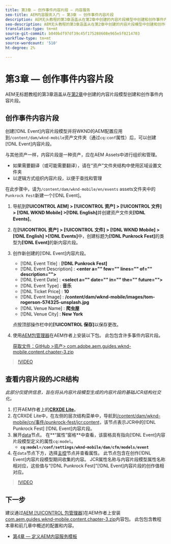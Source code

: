 ```yaml
---
title: 第3章 — 创作事件内容片段 — 内容服务
seo-title: AEM内容服务入门 — 第3章 — 创作事件内容片段
description: AEM无头教程的第3章涵盖从在第2章中创建的内容片段模型中创建和创作事件内容片段。
seo-description: AEM无头教程的第3章涵盖从在第2章中创建的内容片段模型中创建和创作事件内容片段。
translation-type: tm+mt
source-git-commit: b040bdf97df39c45f175288608e965e5f0214703
workflow-type: tm+mt
source-wordcount: '510'
ht-degree: 2%

---
```



# 第3章 — 创作事件内容片段

AEM无标题教程的第3章涵盖从在[第2章](./chapter-2.md)中创建的内容片段模型创建和创作事件内容片段。

## 创作事件内容片段

创建[!DNL Event]内容片段模型并将WKND的AEM配置应用到`/content/dam/wknd-mobile`资产文件夹（通过`cq:conf`属性）后，可以创建[!DNL Event]内容片段。

与其他资产一样，内容片段是一种资产，应在AEM Assets中进行组织和管理。

* 如果需要翻译（或可能需要翻译），请在“资产”文件夹结构中使用区域设置文件夹
* 以逻辑方式组织内容片段，以便于查找和管理

在此步骤中，请为`/content/dam/wknd-mobile/en/events` assets文件夹中的`Punkrock Fest`新建一个[!DNL Event]。

1. 导航到&#x200B;**[!UICONTROL AEM] > [!UICONTROL 资产] > [!UICONTROL 文件] > [!DNL WKND Mobile] >[!DNL English]**&#x200B;并创建资产文件夹&#x200B;**[!DNL Events]**。
1. 在&#x200B;**[!UICONTROL 资产] > [!UICONTROL 文件] > [!DNL WKND Mobile] > [!DNL English] >[!DNL Events]**&#x200B;中，创建标题为&#x200B;**[!DNL Punkrock Fest]**&#x200B;的类型为&#x200B;**[!DNL Event]**&#x200B;的新内容片段。
1. 创作新创建的[!DNL Event]内容片段。

   * [!DNL Event Title] : **[!DNL Punkrock Fest]**
   * [!DNL Event Description] :  **&lt;enter a=&quot;&quot; few=&quot;&quot; lines=&quot;&quot; of=&quot;&quot; description=&quot;&quot;>**
   * [!DNL Event Date] :  **&lt;select a=&quot;&quot; date=&quot;&quot; in=&quot;&quot; the=&quot;&quot; future=&quot;&quot;>**
   * [!DNL Event Type] : **音乐**
   * [!DNL Ticket Price] : **10**
   * [!DNL Event Image] : **/content/dam/wknd-mobile/images/tom-rogerson-574325-unsplash.jpg**
   * [!DNL Venue Name] : **爬虫屋**
   * [!DNL Venue City] : **New York**

   点按顶部操作栏中的&#x200B;**[!UICONTROL 保存]**&#x200B;以保存更改。

1. 使用[AEM包管理器](http://localhost:4502/crx/packmgr/index.jsp)在AEM作者上安装以下包。 此包包含许多事件内容片段。

   [获取文件：GitHub >资产> com.adobe.aem.guides.wknd-mobile.content.chapter-3.zip](https://github.com/adobe/aem-guides-wknd-mobile/releases/latest)

>[!VIDEO](https://video.tv.adobe.com/v/28338/?quality=12&learn=on)

## 查看内容片段的JCR结构

*此部分仅提供信息，旨在将从内容片段模型生成的内容片段的基础JCR结构社交化。*

1. 打开AEM作者上的&#x200B;**[CRXDE Lite](http://localhost:4502/crx/de/index.jsp)**。
1. 在CRXDE Lite中，在左侧的层次结构菜单中，导航到[/content/dam/wknd-mobile/cn/事件/punkrock-fest/jcr:content](http://localhost:4502/crx/de/index.jsp#/content/dam/wknd-mobile/en/events/punkrock-fest/jcr:content)，该节点表示JCR中的[!DNL Punkrock Fest] [!DNL Event]内容片段。
1. 展开[data](http://localhost:4502/crx/de/index.jsp#/content/dam/wknd-mobile/en/events/punkrock-fest/jcr:content/data/master)节点。
在**“属性”窗格**&#x200B;中查看，该窗格具有指向[!DNL Event]内容片段模型定义的属性`cq:model`。
   * **`cq:model`**=**`/conf/settings/wknd-mobile/dam/cfm/models/event`**
1. 在`data`节点下方，选择[主控](http://localhost:4502/crx/de/index.jsp#/content/dam/wknd-mobile/en/events/punkrock-fest/jcr:content/data/master)节点并查看属性。 此节点包含在创作[!DNL Event]内容片段模型期间收集的内容。 JCR属性名称与内容片段模型属性名称相对应，这些值与“[!DNL Punkrock Fest]”[!DNL Event]内容片段的创作值相对应。

>[!VIDEO](https://video.tv.adobe.com/v/28356/?quality=12&learn=on)

## 下一步

建议通过[AEM [!UICONTROL 包管理器]](http://localhost:4502/crx/packmgr/index.jsp)在AEM作者上安装[com.aem.guides.wknd-mobile.content.chapter-3.zip](https://github.com/adobe/aem-guides-wknd-mobile/releases/latest)内容包。 此包包含教程本章和前几章中概述的配置和内容。

* [第4章 — 定义AEM内容服务模板](./chapter-4.md)
